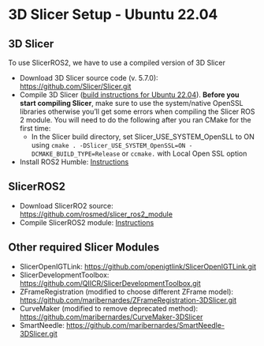 3D Slicer Setup - Ubuntu 22.04
===================

3D Slicer
--------------

To use SlicerROS2, we have to use a compiled version of 3D Slicer
* Download 3D Slicer source code (v. 5.7.0): https://github.com/Slicer/Slicer.git
* Compile 3D Slicer ([build instructions for Ubuntu 22.04](https://slicer.readthedocs.io/en/latest/developer_guide/build_instructions/linux.html#ubuntu-22-04-jammy-jellyfish)).
  **Before you start compiling Slicer**, make sure to use the system/native OpenSSL libraries otherwise you’ll get some errors when compiling the Slicer ROS 2 module.
  You will need to do the following after you ran CMake for the first time:
  * In the Slicer build directory, set Slicer_USE_SYSTEM_OpenSLL to ON using
    ```cmake . -DSlicer_USE_SYSTEM_OpenSSL=ON -DCMAKE_BUILD_TYPE=Release``` or ```ccmake.``` with Local Open SSL option
* Install ROS2 Humble: [Instructions](https://docs.ros.org/en/humble/Installation/Ubuntu-Install-Debs.html)

SlicerROS2
--------------------

* Download SlicerRO2 source: https://github.com/rosmed/slicer_ros2_module
* Compile SlicerROS2 module: [Instructions](https://slicer-ros2.readthedocs.io/en/latest/pages/getting-started.html#compilation)

Other required Slicer Modules
--------------------

* SlicerOpenIGTLink: https://github.com/openigtlink/SlicerOpenIGTLink.git
* SlicerDevelopmentToolbox: https://github.com/QIICR/SlicerDevelopmentToolbox.git
* ZFrameRegistration (modified to choose different ZFrame model): https://github.com/maribernardes/ZFrameRegistration-3DSlicer.git
* CurveMaker (modified to remove deprecated method): https://github.com/maribernardes/CurveMaker-3DSlicer
* SmartNeedle: https://github.com/maribernardes/SmartNeedle-3DSlicer.git
